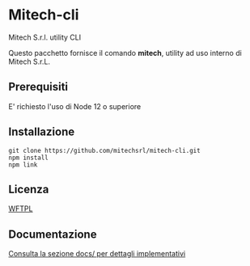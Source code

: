 # Mitech-cli
Mitech S.r.l. utility CLI

Questo pacchetto fornisce il comando **mitech**, utility ad uso interno di Mitech S.r.L.

## Prerequisiti
E' richiesto l'uso di Node 12 o superiore

## Installazione
```shell
git clone https://github.com/mitechsrl/mitech-cli.git
npm install
npm link
```

## Licenza
[WFTPL](./LICENSE)

## Documentazione
[Consulta la sezione docs/ per dettagli implementativi](./docs/MAIN.md)